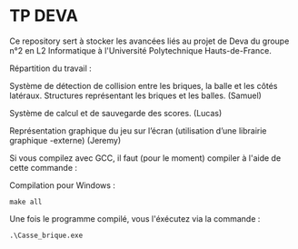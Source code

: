 # TP DEVA

Ce repository sert à stocker les avancées liés au projet de Deva
du groupe n°2 en L2 Informatique à l'Université Polytechnique Hauts-de-France.

Répartition du travail :

Système de détection de collision entre les briques, la balle et les côtés latéraux.
Structures représentant les briques et les balles. (Samuel)

Système de calcul et de sauvegarde des scores. (Lucas)

Représentation graphique du jeu sur l’écran (utilisation d’une librairie graphique -externe) (Jeremy)


Si vous compilez avec GCC, il faut (pour le moment) compiler à l'aide de cette commande :

Compilation pour Windows :

```shell script
make all
```

Une fois le programme compilé, vous l'éxécutez via la commande :

```shell script
.\Casse_brique.exe
```